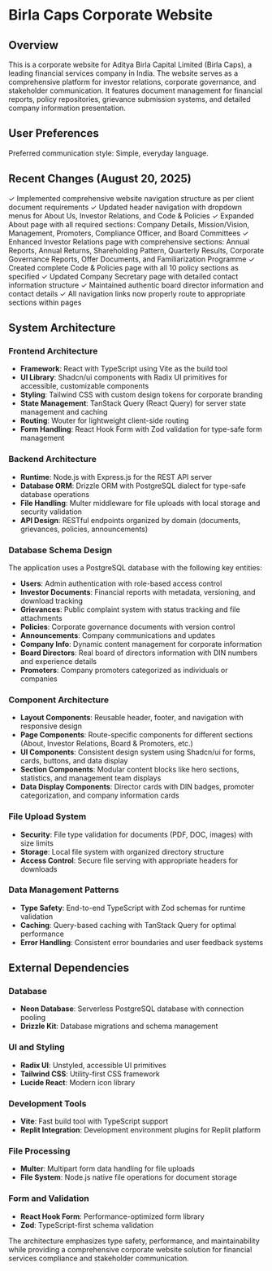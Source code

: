 # Birla Caps Corporate Website

## Overview

This is a corporate website for Aditya Birla Capital Limited (Birla Caps), a leading financial services company in India. The website serves as a comprehensive platform for investor relations, corporate governance, and stakeholder communication. It features document management for financial reports, policy repositories, grievance submission systems, and detailed company information presentation.

## User Preferences

Preferred communication style: Simple, everyday language.

## Recent Changes (August 20, 2025)

✓ Implemented comprehensive website navigation structure as per client document requirements
✓ Updated header navigation with dropdown menus for About Us, Investor Relations, and Code & Policies
✓ Expanded About page with all required sections: Company Details, Mission/Vision, Management, Promoters, Compliance Officer, and Board Committees
✓ Enhanced Investor Relations page with comprehensive sections: Annual Reports, Annual Returns, Shareholding Pattern, Quarterly Results, Corporate Governance Reports, Offer Documents, and Familiarization Programme
✓ Created complete Code & Policies page with all 10 policy sections as specified
✓ Updated Company Secretary page with detailed contact information structure
✓ Maintained authentic board director information and contact details
✓ All navigation links now properly route to appropriate sections within pages

## System Architecture

### Frontend Architecture
- **Framework**: React with TypeScript using Vite as the build tool
- **UI Library**: Shadcn/ui components with Radix UI primitives for accessible, customizable components
- **Styling**: Tailwind CSS with custom design tokens for corporate branding
- **State Management**: TanStack Query (React Query) for server state management and caching
- **Routing**: Wouter for lightweight client-side routing
- **Form Handling**: React Hook Form with Zod validation for type-safe form management

### Backend Architecture
- **Runtime**: Node.js with Express.js for the REST API server
- **Database ORM**: Drizzle ORM with PostgreSQL dialect for type-safe database operations
- **File Handling**: Multer middleware for file uploads with local storage and security validation
- **API Design**: RESTful endpoints organized by domain (documents, grievances, policies, announcements)

### Database Schema Design
The application uses a PostgreSQL database with the following key entities:
- **Users**: Admin authentication with role-based access control
- **Investor Documents**: Financial reports with metadata, versioning, and download tracking
- **Grievances**: Public complaint system with status tracking and file attachments
- **Policies**: Corporate governance documents with version control
- **Announcements**: Company communications and updates
- **Company Info**: Dynamic content management for corporate information
- **Board Directors**: Real board of directors information with DIN numbers and experience details
- **Promoters**: Company promoters categorized as individuals or companies

### Component Architecture
- **Layout Components**: Reusable header, footer, and navigation with responsive design
- **Page Components**: Route-specific components for different sections (About, Investor Relations, Board & Promoters, etc.)
- **UI Components**: Consistent design system using Shadcn/ui for forms, cards, buttons, and data display
- **Section Components**: Modular content blocks like hero sections, statistics, and management team displays
- **Data Display Components**: Director cards with DIN badges, promoter categorization, and company information cards

### File Upload System
- **Security**: File type validation for documents (PDF, DOC, images) with size limits
- **Storage**: Local file system with organized directory structure
- **Access Control**: Secure file serving with appropriate headers for downloads

### Data Management Patterns
- **Type Safety**: End-to-end TypeScript with Zod schemas for runtime validation
- **Caching**: Query-based caching with TanStack Query for optimal performance
- **Error Handling**: Consistent error boundaries and user feedback systems

## External Dependencies

### Database
- **Neon Database**: Serverless PostgreSQL database with connection pooling
- **Drizzle Kit**: Database migrations and schema management

### UI and Styling
- **Radix UI**: Unstyled, accessible UI primitives
- **Tailwind CSS**: Utility-first CSS framework
- **Lucide React**: Modern icon library

### Development Tools
- **Vite**: Fast build tool with TypeScript support
- **Replit Integration**: Development environment plugins for Replit platform

### File Processing
- **Multer**: Multipart form data handling for file uploads
- **File System**: Node.js native file operations for document storage

### Form and Validation
- **React Hook Form**: Performance-optimized form library
- **Zod**: TypeScript-first schema validation

The architecture emphasizes type safety, performance, and maintainability while providing a comprehensive corporate website solution for financial services compliance and stakeholder communication.